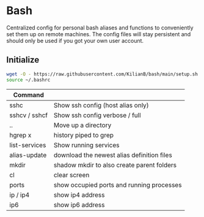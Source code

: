# Bash

Centralized config for personal bash aliases and functions to conveniently set them up on remote machines.
The config files will stay persistent and should only be used if you got your own user account.

## Initialize

```bash
wget -O - https://raw.githubusercontent.com/KilianB/bash/main/setup.sh | bash
source ~/.bashrc
```

| Command       |                                            |
| ------------- | ------------------------------------------ |
| sshc          | Show ssh config (host alias only)          |
| sshcv / sshcf | Show ssh config verbose / full             |
| ..            | Move up a directory                        |
| hgrep x       | history piped to grep                      |
| list-services | Show running services                      |
| alias-update  | download the newest alias definition files |
| mkdir         | shadow mkdir to also create parent folders |
| cl            | clear screen                               |
| ports         | show occupied ports and running processes |
| ip / ip4      | show ip4 address                           |
| ip6           | show ip6 address                           |

